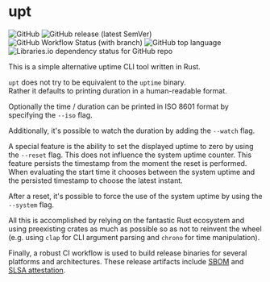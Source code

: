 # upt

![GitHub](https://img.shields.io/github/license/kamphaus/upt)
![GitHub release (latest SemVer)](https://img.shields.io/github/v/release/kamphaus/upt)
![GitHub Workflow Status (with branch)](https://img.shields.io/github/actions/workflow/status/kamphaus/upt/rust.yml?branch=main)
![GitHub top language](https://img.shields.io/github/languages/top/kamphaus/upt)
![Libraries.io dependency status for GitHub repo](https://img.shields.io/librariesio/github/kamphaus/upt)

This is a simple alternative uptime CLI tool written in Rust.

`upt` does not try to be equivalent to the `uptime` binary.<br>
Rather it defaults to printing duration in a human-readable format.

Optionally the time / duration can be printed in ISO 8601 format by specifying the `--iso` flag.

Additionally, it's possible to watch the duration by adding the `--watch` flag.

A special feature is the ability to set the displayed uptime to zero by using the `--reset` flag.
This does not influence the system uptime counter.
This feature persists the timestamp from the moment the reset is performed.
When evaluating the start time it chooses between the system uptime and the persisted timestamp to choose the latest instant.

After a reset, it's possible to force the use of the system uptime by using the `--system` flag.

All this is accomplished by relying on the fantastic Rust ecosystem and using preexisting crates as much as possible
so as not to reinvent the wheel (e.g. using `clap` for CLI argument parsing and `chrono` for time manipulation).

Finally, a robust CI workflow is used to build release binaries for several platforms and architectures.
These release artifacts include [SBOM](https://en.wikipedia.org/wiki/Software_supply_chain) and [SLSA attestation](https://slsa.dev/).
